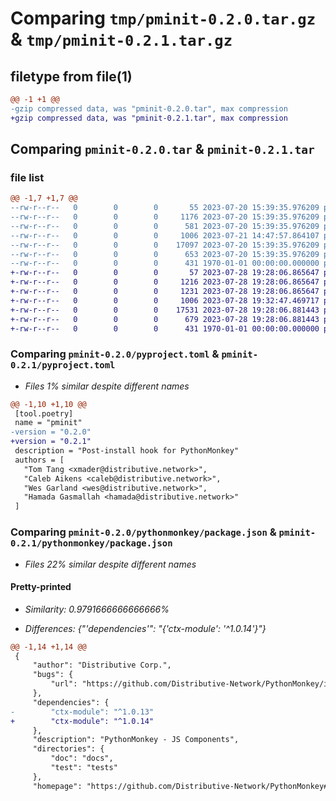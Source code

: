 # Comparing `tmp/pminit-0.2.0.tar.gz` & `tmp/pminit-0.2.1.tar.gz`

## filetype from file(1)

```diff
@@ -1 +1 @@
-gzip compressed data, was "pminit-0.2.0.tar", max compression
+gzip compressed data, was "pminit-0.2.1.tar", max compression
```

## Comparing `pminit-0.2.0.tar` & `pminit-0.2.1.tar`

### file list

```diff
@@ -1,7 +1,7 @@
--rw-r--r--   0        0        0       55 2023-07-20 15:39:35.976209 pminit-0.2.0/pminit/__init__.py
--rw-r--r--   0        0        0     1176 2023-07-20 15:39:35.976209 pminit-0.2.0/pminit/cli.py
--rw-r--r--   0        0        0      581 2023-07-20 15:39:35.976209 pminit-0.2.0/post-install-hook.py
--rw-r--r--   0        0        0     1006 2023-07-21 14:47:57.864107 pminit-0.2.0/pyproject.toml
--rw-r--r--   0        0        0    17097 2023-07-20 15:39:35.976209 pminit-0.2.0/pythonmonkey/package-lock.json
--rw-r--r--   0        0        0      653 2023-07-20 15:39:35.976209 pminit-0.2.0/pythonmonkey/package.json
--rw-r--r--   0        0        0      431 1970-01-01 00:00:00.000000 pminit-0.2.0/PKG-INFO
+-rw-r--r--   0        0        0       57 2023-07-28 19:28:06.865647 pminit-0.2.1/pminit/__init__.py
+-rw-r--r--   0        0        0     1216 2023-07-28 19:28:06.865647 pminit-0.2.1/pminit/cli.py
+-rw-r--r--   0        0        0     1231 2023-07-28 19:28:06.865647 pminit-0.2.1/post-install-hook.py
+-rw-r--r--   0        0        0     1006 2023-07-28 19:32:47.469717 pminit-0.2.1/pyproject.toml
+-rw-r--r--   0        0        0    17531 2023-07-28 19:28:06.881443 pminit-0.2.1/pythonmonkey/package-lock.json
+-rw-r--r--   0        0        0      679 2023-07-28 19:28:06.881443 pminit-0.2.1/pythonmonkey/package.json
+-rw-r--r--   0        0        0      431 1970-01-01 00:00:00.000000 pminit-0.2.1/PKG-INFO
```

### Comparing `pminit-0.2.0/pyproject.toml` & `pminit-0.2.1/pyproject.toml`

 * *Files 1% similar despite different names*

```diff
@@ -1,10 +1,10 @@
 [tool.poetry]
 name = "pminit"
-version = "0.2.0"
+version = "0.2.1"
 description = "Post-install hook for PythonMonkey"
 authors = [
   "Tom Tang <xmader@distributive.network>",
   "Caleb Aikens <caleb@distributive.network>",
   "Wes Garland <wes@distributive.network>",
   "Hamada Gasmallah <hamada@distributive.network>"
 ]
```

### Comparing `pminit-0.2.0/pythonmonkey/package.json` & `pminit-0.2.1/pythonmonkey/package.json`

 * *Files 22% similar despite different names*

#### Pretty-printed

 * *Similarity: 0.9791666666666666%*

 * *Differences: {"'dependencies'": "{'ctx-module': '^1.0.14'}"}*

```diff
@@ -1,14 +1,14 @@
 {
     "author": "Distributive Corp.",
     "bugs": {
         "url": "https://github.com/Distributive-Network/PythonMonkey/issues"
     },
     "dependencies": {
-        "ctx-module": "^1.0.13"
+        "ctx-module": "^1.0.14"
     },
     "description": "PythonMonkey - JS Components",
     "directories": {
         "doc": "docs",
         "test": "tests"
     },
     "homepage": "https://github.com/Distributive-Network/PythonMonkey#readme",
```


